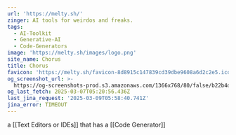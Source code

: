 ```yaml
---
url: 'https://melty.sh/'
zinger: AI tools for weirdos and freaks.
tags:
  - AI-Toolkit
  - Generative-AI
  - Code-Generators
image: 'https://melty.sh/images/logo.png'
site_name: Chorus
title: Chorus
favicon: 'https://melty.sh/favicon-8d8915c147839cd39dbe9608a6d2c2e5.ico?vsn=d'
og_screenshot_url: >-
  https://og-screenshots-prod.s3.amazonaws.com/1366x768/80/false/b22b4d25a74ebd2e5c40caa5151c5611ff0f0cc65d3ae5888c316b40e9d7ce47.jpeg
og_last_fetch: 2025-03-07T05:20:56.436Z
last_jina_request: '2025-03-09T05:58:40.741Z'
jina_error: TIMEOUT
---
```


a [[Text Editors or IDEs]] that has a [[Code Generator]]
